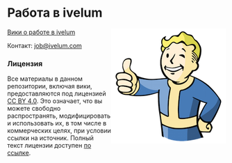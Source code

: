 # Работа в ivelum

<img src="https://raw.githubusercontent.com/ivelum/job/master/assets/vault-boy.png" align="right">

[Вики о работе в ivelum](http://github.com/ivelum/job/wiki/)

Контакт: [job@ivelum.com](mailto:job@ivelum.com)


### Лицензия

Все материалы в данном репозитории, включая вики, предоставляются под лицензией [CC BY 4.0](https://creativecommons.org/licenses/by/4.0/). Это означает, что вы можете свободно распространять, модифицировать и использовать их, в том числе в коммерческих целях, при условии ссылки на источник. Полный текст лицензии доступен [по ссылке](https://creativecommons.org/licenses/by/4.0/).

